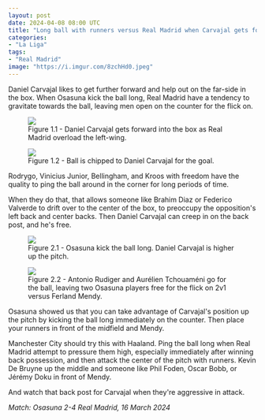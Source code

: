 ```yaml
---
layout: post
date: 2024-04-08 08:00 UTC
title: "Long ball with runners versus Real Madrid when Carvajal gets forward"
categories:
- "La Liga"
tags:
- "Real Madrid"
image: "https://i.imgur.com/8zchHd0.jpeg"
---
```


Daniel Carvajal likes to get further forward and help out on the far-side in the box. When Osasuna kick the ball long, Real Madrid have a tendency to gravitate towards the ball, leaving men open on the counter for the flick on.

<!---more--->

<figure>
    <img src="https://i.imgur.com/GLsVwtX.jpg">
    <figcaption>Figure 1.1 - Daniel Carvajal gets forward into the box as Real Madrid overload the left-wing.</figcaption>
</figure> 

<figure>
    <img src="https://i.imgur.com/SRHxw6A.jpeg">
    <figcaption>Figure 1.2 - Ball is chipped to Daniel Carvajal for the goal.</figcaption>
</figure> 

Rodrygo, Vinicius Junior, Bellingham, and Kroos with freedom have the quality to ping the ball around in the corner for long periods of time. 

When they do that, that allows someone like Brahim Diaz or Federico Valverde to drift over to the center of the box, to preoccupy the opposition's left back and center backs. Then Daniel Carvajal can creep in on the back post, and he's free. 

<figure>
    <img src="https://i.imgur.com/pUVFBWe.jpeg">
    <figcaption>Figure 2.1 - Osasuna kick the ball long. Daniel Carvajal is higher up the pitch.</figcaption>
</figure> 
<figure>
    <img src="https://i.imgur.com/8zchHd0.jpeg">
    <figcaption>Figure 2.2 - Antonio Rudiger and Aurélien Tchouaméni go for the ball, leaving two Osasuna players free for the flick on 2v1 versus Ferland Mendy.</figcaption>
</figure> 

Osasuna showed us that you can take advantage of Carvajal's position up the pitch by kicking the ball long immediately on the counter. Then place your runners in front of the midfield and Mendy. 

Manchester City should try this with Haaland. Ping the ball long when Real Madrid attempt to pressure them high, especially immediately after winning back possession, and then attack the center of the pitch with runners. Kevin De Bruyne up the middle and someone like Phil Foden, Oscar Bobb, or Jérémy Doku in front of Mendy. 

And watch that back post for Carvajal when they're aggressive in attack. 

*Match: Osasuna 2-4 Real Madrid, 16 March 2024*